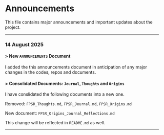 # Announcements

This file contains major announcements and important updates about the project.

---

### 14 August 2025

#### > New `ANNOUNCEMENTS` Document
I added the this announcements document in anticipation of any major changes in the codes, repos and documents.

#### > Consolidated Documents: `Journal`, `Thoughts` and `Origins`
I have conslidated the following documents into a new one.

Removed: 
`FPSR_Thoughts.md`, `FPSR_Journal.md`, `FPSR_Origins.md`

New document:
`FPSR_Origins_Journal_Reflections.md`

This change will be reflected in `README.md` as well.

---